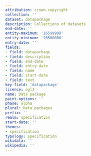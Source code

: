 ```yaml
---
attribution: crown-copyright
collection: ''
dataset: datapackage
description: Collections of datasets
end-date: ''
entity-maximum: '16599999'
entity-minimum: '16500000'
entry-date: ''
fields:
- field: datapackage
- field: description
- field: end-date
- field: entry-date
- field: name
- field: start-date
- field: text
key-field: 'datapackage'
licence: ogl3
name: Data package
paint-options: ''
phase: alpha
plural: Data packages
prefix: ''
realm: specification
start-date: ''
themes:
- specification
typology: specification
wikidata: ''
wikipedia: ''
---
```

